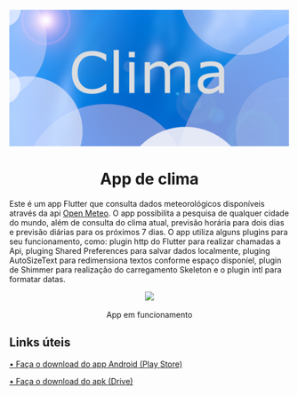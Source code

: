 
<p align="center">
  <img width="600" src="media/capa.png">
</p>
<h1 align="center">App de clima</h1>

Este é um app Flutter que consulta dados meteorológicos disponíveis através da api <a href="https://open-meteo.com/">Open Meteo</a>. O app possibilita a pesquisa de qualquer cidade do mundo, além de consulta do clima atual, previsão horária para dois dias e previsão diárias para os próximos 7 dias. O app utiliza alguns plugins para seu funcionamento, como: plugin http do Flutter para realizar chamadas a Api, pluging Shared Preferences para salvar dados localmente, pluging AutoSizeText para redimensiona textos conforme espaço disponíel, plugin de Shimmer para realização do carregamento Skeleton e o plugin intl para formatar datas.

<p align="center">
  <img width="250" src="media/Screenrecorder.gif">
</p>
<p align="center">App em funcionamento</p>

<h2>Links úteis</h2>
<p><a href="https://play.google.com/store/apps/details?id=com.jv.clima">• Faça o download do app Android (Play Store)</a></p>
<p><a href="https://drive.google.com/file/d/1JqYv6E88BkkHupFWvS4ir_sI5YaZIniN/view?usp=sharing">• Faça o download do apk (Drive)</a></p>

